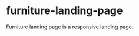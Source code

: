 # furniture-landing-page

Furniture landing page is a responsive landing page.

[DEMO]:(https://furniture-landingpage.netlify.app/)
